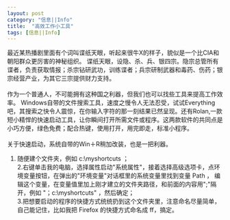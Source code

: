 ```yaml
---
layout: post
category: "信息||Info"
title:  "高效工作小工具"
tags: [信息||Info]
---
```

最近某热播剧里面有个词叫谍纸天眼，听起来很牛X的样子，貌似是一个比CIA和朝阳群众更厉害的神秘组织。
谍纸天眼，设隐、杀、兵、银四宗。隐宗总管所有谍者，负责获取情报；杀宗钻研武功，训练谍者；兵宗研制武器和毒药、伤药；银宗经营产业，为其它三宗提供财力支持。
<BR><BR>
作为一个普通人，不可能拥有这种国之利器，但我们也可以找些工具来提高工作效率。
Windows自带的文件搜索工具，速度之慢令人无法忍受，试试Everything吧，其搜索之快令人震惊，在你输入字符的那一刻结果已然呈现。还有Rolan,一款短小精悍的快速启动工具，让你瞬间打开所需文件或程序。这两款软件的共同点是小巧方便，绿色免费；配合热键，使用打开，用完即走，标准小程序。
<BR><BR>
关于快速启动，系统自带的Win＋R稍加改装，也是一把利器。<BR>
1. 随便建个文件夹，例如 c:\myshortcuts ； <BR>
2.右键单击我的电脑，选择属性启动"系统属性"，接着选择高级选项卡，点环境变量按钮，在弹出的"环境变量"对话框里的系统变量里找到变量 Path ，
编辑这个变量，在变量值里加上刚才建立的文件夹路径，和前面的内容用";"隔开，例如 "；c:\myshortcuts" ，然后确定；<BR>
3.把想要启动的程序的快捷方式统统扔到这个文件夹里，注意命名尽量简单，自己能记住，比如我把 Firefox 的快捷方式命名成 ff，搞定。<BR>
